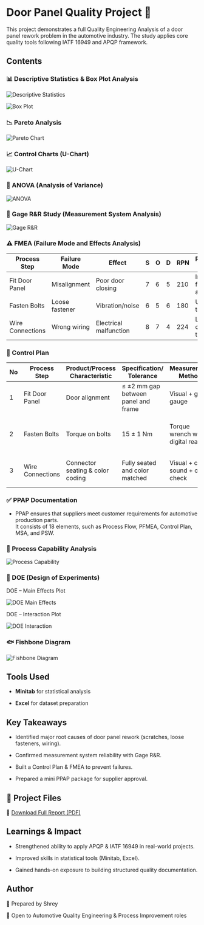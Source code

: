 # Door Panel Quality Project 🚗

This project demonstrates a full Quality Engineering Analysis of a door panel rework problem in the automotive industry.
The study applies core quality tools following IATF 16949 and APQP framework.


## Contents

### 📊 Descriptive Statistics & Box Plot Analysis



![Descriptive Statistics](./descriptive_statistics.png)



![Box Plot](./box_plot.png)



### 📉 Pareto Analysis


![Pareto Chart](./pareto_chart.png)




### 📈 Control Charts (U-Chart)


![U-Chart](./u_chart.png)



### 🧪 ANOVA (Analysis of Variance)


![ANOVA](./Anova.png)




### 🔧 Gage R&R Study (Measurement System Analysis)


![Gage R&R](./gage_rr.png)




### ⚠️ FMEA (Failure Mode and Effects Analysis)

| Process Step     | Failure Mode   | Effect                 | S | O | D | RPN | Recommended Action                  | S' | O' | D' | New RPN |
| ---------------- | -------------- | ---------------------- | - | - | - | --- | ----------------------------------- | -- | -- | -- | ------- |
| Fit Door Panel   | Misalignment   | Poor door closing      | 7 | 6 | 5 | 210 | Improve fixture, alignment tool     | 6  | 3  | 2  |  36     |
| Fasten Bolts     | Loose fastener | Vibration/noise        | 6 | 5 | 6 | 180 | Use calibrated torque wrench        | 5  | 2  | 3  |  30     |
| Wire Connections | Wrong wiring   | Electrical malfunction | 8 | 7 | 4 | 224 | Label wires clearly, staff training | 7  | 2  | 2  |  28     |


### 📑 Control Plan

| No | Process Step     | Product/Process Characteristic   | Specification/ Tolerance            | Measurement Method                 | Sample Size/Frequency | Control Method                   | Reaction Plan                          |
| -- | ---------------- | -------------------------------- | ----------------------------------- | ---------------------------------- | --------------------- | -------------------------------- | -------------------------------------- |
| 1  | Fit Door Panel   | Door alignment                   | ≤ ±2 mm gap between panel and frame | Visual + gap gauge                 | 100%                  | Fixture + SOP                    | Stop line, retrain operator            |
| 2  | Fasten Bolts     | Torque on bolts                  | 15 ± 1 Nm                           | Torque wrench with digital readout | 1 per car             | Calibration log + poka-yoke tool | Replace tool, recheck last 10 vehicles |
| 3  | Wire Connections | Connector seating & color coding | Fully seated and color matched      | Visual + click sound + color check | 100%                  | SOP board + labeling + training  | Stop assembly, QA recheck              |



### ✅ PPAP Documentation

- PPAP ensures that suppliers meet customer requirements for automotive production parts.  
  It consists of 18 elements, such as Process Flow, PFMEA, Control Plan, MSA, and PSW.  


### 📏 Process Capability Analysis


![Process Capability](./process_capability.png)


### 🎯 DOE (Design of Experiments)


DOE – Main Effects Plot


![DOE Main Effects](./doe_main_effects.png)


DOE – Interaction Plot


![DOE Interaction](./doe_interaction.png)


### 🐟 Fishbone Diagram


![Fishbone Diagram](./fishbone.png)


## Tools Used

- **Minitab** for statistical analysis

- **Excel** for dataset preparation

## Key Takeaways

- Identified major root causes of door panel rework (scratches, loose fasteners, wiring).

- Confirmed measurement system reliability with Gage R&R.

- Built a Control Plan & FMEA to prevent failures.

- Prepared a mini PPAP package for supplier approval.


## 📄 Project Files

📕 [Download Full Report (PDF)](./Final_Door_Panel_Project.pdf)


## Learnings & Impact

- Strengthened ability to apply APQP & IATF 16949 in real-world projects.

- Improved skills in statistical tools (Minitab, Excel).

- Gained hands-on exposure to building structured quality documentation.


## Author

👤 Prepared by Shrey

🚀 Open to Automotive Quality Engineering & Process Improvement roles
